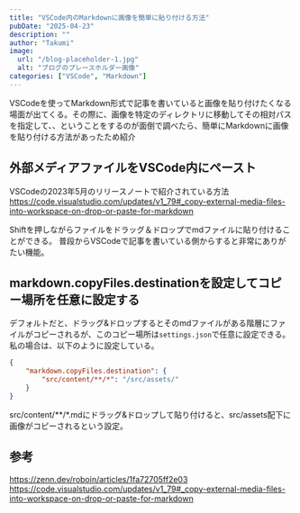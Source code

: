 ```yaml
---
title: "VSCode内のMarkdownに画像を簡単に貼り付ける方法"
pubDate: "2025-04-23"
description: ""
author: "Takumi"
image:
  url: "/blog-placeholder-1.jpg"
  alt: "ブログのプレースホルダー画像"
categories: ["VSCode", "Markdown"]
---
```


VSCodeを使ってMarkdown形式で記事を書いていると画像を貼り付けたくなる場面が出てくる。その際に、画像を特定のディレクトリに移動してその相対パスを指定して、、ということをするのが面倒で調べたら、簡単にMarkdownに画像を貼り付ける方法があったため紹介

## 外部メディアファイルをVSCode内にペースト
VSCodeの2023年5月のリリースノートで紹介されている方法
https://code.visualstudio.com/updates/v1_79#_copy-external-media-files-into-workspace-on-drop-or-paste-for-markdown

Shiftを押しながらファイルをドラッグ＆ドロップでmdファイルに貼り付けることができる。
普段からVSCodeで記事を書いている側からすると非常にありがたい機能。

## markdown.copyFiles.destinationを設定してコピー場所を任意に設定する
デフォルトだと、ドラッグ&ドロップするとそのmdファイルがある階層にファイルがコピーされるが、このコピー場所は`settings.json`で任意に設定できる。
私の場合は、以下のように設定している。

```json
{
	"markdown.copyFiles.destination": {
		"src/content/**/*": "/src/assets/"
	}
}
```

src/content/**/*.mdにドラッグ&ドロップして貼り付けると、src/assets配下に画像がコピーされるという設定。

## 参考
https://zenn.dev/roboin/articles/1fa72705ff2e03
https://code.visualstudio.com/updates/v1_79#_copy-external-media-files-into-workspace-on-drop-or-paste-for-markdown

